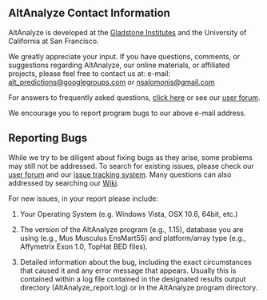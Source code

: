 ## AltAnalyze Contact Information ##

AltAnalyze is developed at the [Gladstone Institutes](http://www.gladstone.ucsf.edu/gladstone/site/gweb1/) and the University of California at San Francisco.

We greatly appreciate your input. If you have questions, comments, or suggestions regarding AltAnalyze, our online materials, or affiliated projects, please feel free to contact us at:
e-mail: [alt\_predictions@googlegroups.com](mailto:alt_predictions@googlegroups.com) or [nsalomonis@gmail.com](mailto:nsalomonis@gmail.com)

For answers to frequently asked questions, [click here](FAQ.md) or see our [user forum](http://groups.google.com/group/alt_predictions).

We encourage you to report program bugs to our above e-mail address.

## Reporting Bugs ##

While we try to be diligent about fixing bugs as they arise, some problems may still not be addressed. To search for existing issues, please check our [user forum](http://groups.google.com/group/alt_predictions) and our [issue tracking system](http://code.google.com/p/altanalyze/issues/list). Many questions can also addressed by searching our [Wiki](http://code.google.com/p/altanalyze/w/list).

For new issues, in your report please include:

1) Your Operating System (e.g. Windows Vista, OSX 10.6, 64bit, etc.)

2) The version of the AltAnalyze program (e.g., 1.15), database you are using (e.g., Mus Musculus EnsMart55) and platform/array type (e.g., Affymetrix Exon 1.0, TopHat BED files).

3) Detailed information about the bug, including the exact circumstances that caused it and any error message that appears. Usually this is contained within a log file contained in the designated results output directory (AltAnalyze\_report.log) or in the AltAnalyze program directory.